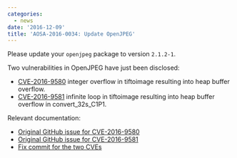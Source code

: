 ```yaml
---
categories:
  - news
date: '2016-12-09'
title: 'AOSA-2016-0034: Update OpenJPEG'
---
```



Please update your `openjpeg` package to version `2.1.2-1`.

Two vulnerabilities in OpenJPEG have just been disclosed:

- [CVE-2016-9580](http://www.cve.mitre.org/cgi-bin/cvename.cgi?name=CVE-2016-9580) integer overflow in tiftoimage resulting into heap buffer overflow.
- [CVE-2016-9581](http://www.cve.mitre.org/cgi-bin/cvename.cgi?name=CVE-2016-9581) infinite loop in tiftoimage resulting into heap buffer overflow in convert_32s_C1P1.

Relevant documentation:

- [Original GitHub issue for CVE-2016-9580](https://github.com/uclouvain/openjpeg/issues/871)
- [Original GitHub issue for CVE-2016-9581](https://github.com/uclouvain/openjpeg/issues/872)
- [Fix commit for the two CVEs](https://github.com/szukw000/openjpeg/commit/cadff5fb6e73398de26a92e96d3d7cac893af255)